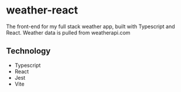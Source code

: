 # weather-react
The front-end for my full stack weather app, built with Typescript and React.
Weather data is pulled from weatherapi.com

## Technology
- Typescript
- React
- Jest
- Vite
